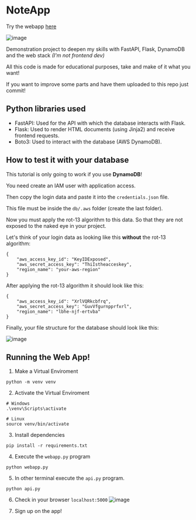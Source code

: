
# NoteApp
Try the webapp [here](http://54.94.149.194)

![image](https://s3.us-west-2.amazonaws.com/aleph-content/photos/435/daa1e829-a13a-4bbb-9ce3-50f20a5ee25a)

Demonstration project to deepen my skills with FastAPI, Flask, DynamoDB and the web stack *(I'm not frontend dev)*

All this code is made for educational purposes, take and make of it what you want!

If you want to improve some parts and have them uploaded to this repo just commit!

## Python libraries used
* FastAPI: Used for the API with which the database interacts with Flask.
* Flask: Used to render HTML documents (using Jinja2) and receive frontend requests.
* Boto3: Used to interact with the database (AWS DynamoDB).

## How to test it with your database
This tutorial is only going to work if you use **DynamoDB**!

You need create an IAM user with application access.

Then copy the login data and paste it into the `credentials.json` file. 

This file must be inside the `db/.aws` folder (create the last folder).

Now you must apply the rot-13 algorithm to this data. So that they are not exposed to the naked eye in your project.


Let's think of your login data as looking like this **without** the rot-13 algorithm:
```
{
    "aws_access_key_id": "KeyIDExposed",
    "aws_secret_access_key": "ThiIstheacceskey",
    "region_name": "your-aws-region"
}

```
After applying the rot-13 algorithm it should look like this:
```
{
    "aws_access_key_id": "XrlVQRkcbfrq",
    "aws_secret_access_key": "GuvVfgurnpprfxrl",
    "region_name": "lbhe-njf-ertvba"
}

```
Finally, your file structure for the database should look like this:

![image](https://s3.us-west-2.amazonaws.com/aleph-content/photos/435/81ad17f7-d0a5-4bbc-8d3e-9ee6982d9bbe)

## Running the Web App!
1. Make a Virtual Enviroment
```
python -m venv venv
```
2. Activate the Virtual Enviroment
```
# Windows
.\venv\Scripts\activate

# Linux
source venv/bin/activate
```
3. Install dependencies
```
pip install -r requirements.txt
```
4. Execute the `webapp.py` program
```
python webapp.py
```
5. In other terminal execute the `api.py` program.
```
python api.py
```
6. Check in your browser `localhost:5000`
![image](https://s3.us-west-2.amazonaws.com/aleph-content/photos/435/9efd25bf-fdf1-4daa-a81e-b0b038e12776)

7. Sign up on the app!
